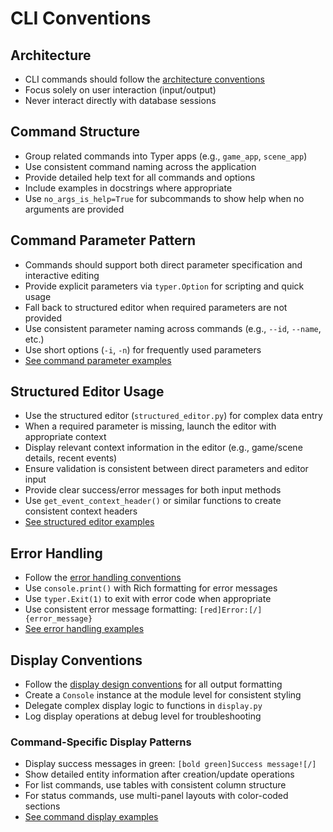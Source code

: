 # CLI Conventions

## Architecture

- CLI commands should follow the [architecture conventions](architecture.md)
- Focus solely on user interaction (input/output)
- Never interact directly with database sessions

## Command Structure

- Group related commands into Typer apps (e.g., `game_app`, `scene_app`)
- Use consistent command naming across the application
- Provide detailed help text for all commands and options
- Include examples in docstrings where appropriate
- Use `no_args_is_help=True` for subcommands to show help when no arguments are provided

## Command Parameter Pattern

- Commands should support both direct parameter specification and interactive editing
- Provide explicit parameters via `typer.Option` for scripting and quick usage
- Fall back to structured editor when required parameters are not provided
- Use consistent parameter naming across commands (e.g., `--id`, `--name`, etc.)
- Use short options (`-i`, `-n`) for frequently used parameters
- [See command parameter examples](examples/cli.md#command-parameter-pattern)

## Structured Editor Usage

- Use the structured editor (`structured_editor.py`) for complex data entry
- When a required parameter is missing, launch the editor with appropriate context
- Display relevant context information in the editor (e.g., game/scene details, recent events)
- Ensure validation is consistent between direct parameters and editor input
- Provide clear success/error messages for both input methods
- Use `get_event_context_header()` or similar functions to create consistent context headers
- [See structured editor examples](examples/cli.md#structured-editor-usage)

## Error Handling

- Follow the [error handling conventions](error_handling.md)
- Use `console.print()` with Rich formatting for error messages
- Use `typer.Exit(1)` to exit with error code when appropriate
- Use consistent error message formatting: `[red]Error:[/] {error_message}`
- [See error handling examples](examples/cli.md#error-handling)

## Display Conventions

- Follow the [display design conventions](display.md) for all output formatting
- Create a `Console` instance at the module level for consistent styling
- Delegate complex display logic to functions in `display.py`
- Log display operations at debug level for troubleshooting

### Command-Specific Display Patterns

- Display success messages in green: `[bold green]Success message![/]`
- Show detailed entity information after creation/update operations
- For list commands, use tables with consistent column structure
- For status commands, use multi-panel layouts with color-coded sections
- [See command display examples](examples/cli.md#command-display-patterns)
